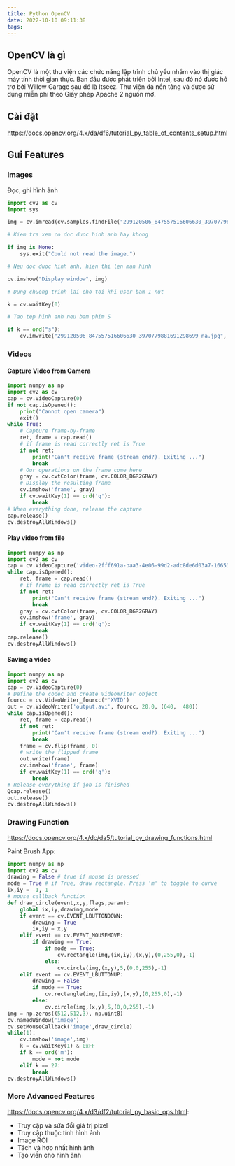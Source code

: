 ```yaml
---
title: Python OpenCV
date: 2022-10-10 09:11:38
tags:
---
```


## OpenCV là gì

OpenCV là một thư viện các chức năng lập trình chủ yếu nhắm vào thị giác máy tính thời gian thực. Ban đầu được phát triển bởi Intel, sau đó nó được hỗ trợ bởi Willow Garage sau đó là Itseez. Thư viện đa nền tảng và được sử dụng miễn phí theo Giấy phép Apache 2 nguồn mở.

## Cài đặt

https://docs.opencv.org/4.x/da/df6/tutorial_py_table_of_contents_setup.html

## Gui Features

### Images

Đọc, ghi hình ảnh

```python
import cv2 as cv
import sys

img = cv.imread(cv.samples.findFile("299120506_847557516606630_3970779881691298699_n.jpg"))

# Kiem tra xem co doc duoc hinh anh hay khong

if img is None:
    sys.exit("Could not read the image.")

# Neu doc duoc hinh anh, hien thi len man hinh

cv.imshow("Display window", img)

# Dung chuong trinh lai cho toi khi user bam 1 nut

k = cv.waitKey(0)

# Tao tep hinh anh neu bam phim S

if k == ord("s"):
    cv.imwrite("299120506_847557516606630_3970779881691298699_na.jpg", img)
```

### Videos

#### Capture Video from Camera

```py
import numpy as np
import cv2 as cv
cap = cv.VideoCapture(0)
if not cap.isOpened():
    print("Cannot open camera")
    exit()
while True:
    # Capture frame-by-frame
    ret, frame = cap.read()
    # if frame is read correctly ret is True
    if not ret:
        print("Can't receive frame (stream end?). Exiting ...")
        break
    # Our operations on the frame come here
    gray = cv.cvtColor(frame, cv.COLOR_BGR2GRAY)
    # Display the resulting frame
    cv.imshow('frame', gray)
    if cv.waitKey(1) == ord('q'):
        break
# When everything done, release the capture
cap.release()
cv.destroyAllWindows()
```

#### Play video from file
```python
import numpy as np
import cv2 as cv
cap = cv.VideoCapture('video-2fff691a-baa3-4e06-99d2-adc8de6d03a7-1665324752.mp4')
while cap.isOpened():
    ret, frame = cap.read()
    # if frame is read correctly ret is True
    if not ret:
        print("Can't receive frame (stream end?). Exiting ...")
        break
    gray = cv.cvtColor(frame, cv.COLOR_BGR2GRAY)
    cv.imshow('frame', gray)
    if cv.waitKey(1) == ord('q'):
        break
cap.release()
cv.destroyAllWindows()
```

#### Saving a video

```python
import numpy as np
import cv2 as cv
cap = cv.VideoCapture(0)
# Define the codec and create VideoWriter object
fourcc = cv.VideoWriter_fourcc(*'XVID')
out = cv.VideoWriter('output.avi', fourcc, 20.0, (640,  480))
while cap.isOpened():
    ret, frame = cap.read()
    if not ret:
        print("Can't receive frame (stream end?). Exiting ...")
        break
    frame = cv.flip(frame, 0)
    # write the flipped frame
    out.write(frame)
    cv.imshow('frame', frame)
    if cv.waitKey(1) == ord('q'):
        break
# Release everything if job is finished
Qcap.release()
out.release()
cv.destroyAllWindows()
```

### Drawing Function

https://docs.opencv.org/4.x/dc/da5/tutorial_py_drawing_functions.html

Paint Brush App:

```py
import numpy as np
import cv2 as cv
drawing = False # true if mouse is pressed
mode = True # if True, draw rectangle. Press 'm' to toggle to curve
ix,iy = -1,-1
# mouse callback function
def draw_circle(event,x,y,flags,param):
    global ix,iy,drawing,mode
    if event == cv.EVENT_LBUTTONDOWN:
        drawing = True
        ix,iy = x,y
    elif event == cv.EVENT_MOUSEMOVE:
        if drawing == True:
            if mode == True:
                cv.rectangle(img,(ix,iy),(x,y),(0,255,0),-1)
            else:
                cv.circle(img,(x,y),5,(0,0,255),-1)
    elif event == cv.EVENT_LBUTTONUP:
        drawing = False
        if mode == True:
            cv.rectangle(img,(ix,iy),(x,y),(0,255,0),-1)
        else:
            cv.circle(img,(x,y),5,(0,0,255),-1)
img = np.zeros((512,512,3), np.uint8)
cv.namedWindow('image')
cv.setMouseCallback('image',draw_circle)
while(1):
    cv.imshow('image',img)
    k = cv.waitKey(1) & 0xFF
    if k == ord('m'):
        mode = not mode
    elif k == 27:
        break
cv.destroyAllWindows()
```

### More Advanced Features

https://docs.opencv.org/4.x/d3/df2/tutorial_py_basic_ops.html: 
- Truy cập và sửa đổi giá trị pixel
- Truy cập thuộc tính hình ảnh
- Image ROI
- Tách và hợp nhất hình ảnh
- Tạo viền cho hình ảnh


